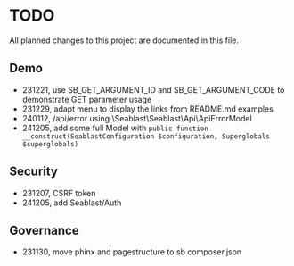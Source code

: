 # TODO

All planned changes to this project are documented in this file.

## Demo

- 231221, use SB_GET_ARGUMENT_ID and SB_GET_ARGUMENT_CODE to demonstrate GET parameter usage
- 231229, adapt menu to display the links from README.md examples
- 240112, /api/error using \Seablast\Seablast\Api\ApiErrorModel
- 241205, add some full Model with `public function __construct(SeablastConfiguration $configuration, Superglobals $superglobals)`

## Security

- 231207, CSRF token
- 241205, add Seablast/Auth

## Governance

- 231130, move phinx and pagestructure to sb composer.json
